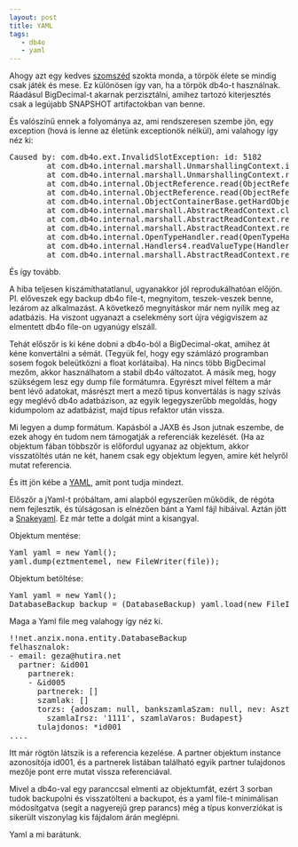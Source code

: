 ```yaml
---
layout: post
title: YAML
tags:
   - db4o
   - yaml
---
```

Ahogy azt egy kedves <a href="http://iwillworkforfood.blogspot.com/">szomszéd</a> szokta monda, a törpök élete se mindig csak játék és mese. Ez különösen így van, ha a törpök db4o-t használnak. Ráadásul BigDecimal-t akarnak perzisztálni, amihez tartozó kiterjesztés csak a legújabb SNAPSHOT artifactokban van benne.

És valószínű ennek a folyománya az, ami rendszeresen szembe jön, egy exception (hová is lenne az életünk exceptionök nélkül), ami valahogy így néz ki:

<pre lang="java">
Caused by: com.db4o.ext.InvalidSlotException: id: 5182
        at com.db4o.internal.marshall.UnmarshallingContext.invalidSlot(UnmarshallingContext.java:81)
        at com.db4o.internal.marshall.UnmarshallingContext.read(UnmarshallingContext.java:49)
        at com.db4o.internal.ObjectReference.read(ObjectReference.java:281)
        at com.db4o.internal.ObjectReference.read(ObjectReference.java:267)
        at com.db4o.internal.ObjectContainerBase.getHardObjectReferenceById(ObjectContainerBase.java:956)
        at com.db4o.internal.marshall.AbstractReadContext.classMetadataForObjectId(AbstractReadContext.java:85)
        at com.db4o.internal.marshall.AbstractReadContext.readObject(AbstractReadContext.java:57)
        at com.db4o.internal.marshall.AbstractReadContext.readAtCurrentSeekPosition(AbstractReadContext.java:46)
        at com.db4o.internal.OpenTypeHandler.read(OpenTypeHandler.java:172)
        at com.db4o.internal.Handlers4.readValueType(Handlers4.java:313)
        at com.db4o.internal.marshall.AbstractReadContext.readAtCurrentSeekPosition(AbstractReadContext.java:48)
</pre>

És így tovább.

A hiba teljesen kiszámíthatatlanul, ugyanakkor jól reprodukálhatóan előjön. Pl. előveszek egy backup db4o file-t, megnyitom, teszek-veszek benne, lezárom az alkalmazást. A következő megnyitáskor már nem nyílik meg az adatbázis. Ha viszont ugyanazt a cselekmény sort újra végigviszem az elmentett db4o file-on ugyanúgy elszáll.

Tehát előszőr is ki kéne dobni a db4o-ból a BigDecimal-okat, amihez át kéne konvertálni a sémát. (Tegyük fel, hogy egy számlázó programban sosem fogok beleütközni a float korlátaiba). Ha nincs több BigDecimal mezőm, akkor használhatom a stabil db4o változatot. A másik meg, hogy szükségem lesz egy dump file formátumra. Egyrészt mivel féltem a már bent lévő adatokat, másrészt mert a mező típus konvertálás is nagy szívás egy meglévő db4o adatbázison, az egyik legegyszerűbb megoldás, hogy kidumpolom az adatbázist, majd típus refaktor után vissza.

Mi legyen a dump formátum. Kapásból a JAXB és Json jutnak eszembe, de ezek ahogy én tudom nem támogatják a referenciák kezelését. (Ha az objektum fában többszőr is előfordul ugyanaz az objektum, akkor visszatöltés után ne két, hanem csak egy objektum legyen, amire két helyről mutat referencia.

És itt jön kébe a <a href="http://en.wikipedia.org/wiki/Yaml">YAML</a>, amit pont tudja mindezt.

Előszőr a jYaml-t próbáltam, ami alapból egyszerűen működik, de régóta nem fejlesztik, és túlságosan is elnézően bánt a Yaml fájl hibáival. Aztán jött a <a href="http://code.google.com/p/snakeyaml/">Snakeyaml</a>. Ez már tette a dolgát mint a kisangyal.

Objektum mentése:

<pre lang="java">
Yaml yaml = new Yaml();
yaml.dump(eztmentemel, new FileWriter(file));
</pre>

Objektum betöltése:

<pre lang="java">
Yaml yaml = new Yaml();
DatabaseBackup backup = (DatabaseBackup) yaml.load(new FileInputStream(file));
</pre>

Maga a Yaml file meg valahogy így néz ki.

<pre lang="java">
!!net.anzix.nona.entity.DatabaseBackup
felhasznalok:
- email: geza@hutira.net
  partner: &amp;id001
    partnerek:
    - &amp;id005
      partnerek: []
      szamlak: []
      torzs: {adoszam: null, bankszamlaSzam: null, nev: Asztal kft., szamlaCim: Sötét út 20.,
        szamlaIrsz: '1111', szamlaVaros: Budapest}
      tulajdonos: *id001
....
</pre>

Itt már rögtön látszik is a referencia kezelése. A partner objektum instance azonosítója id001, és a partnerek listában található egyik partner tulajdonos mezője pont erre mutat vissza referenciával.

Mivel a db4o-val egy paranccsal elmenti az objektumfát, ezért 3 sorban tudok backupolni és visszatölteni a backupot, és a yaml file-t minimálisan módosítgatva (segít a nagyerejű grep parancs) még a típus konverziókat is sikerült viszonylag kis fájdalom árán meglépni.

Yaml a mi barátunk.
